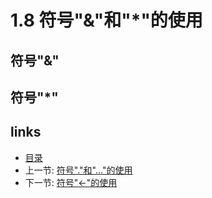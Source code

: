# 1.8 符号"&"和"*"的使用

## 符号"&"

## 符号"*"



## links
  * [目录](<preface.md>)
  * 上一节: [符号"."和"..."的使用](<01.7.md>)
  * 下一节: [符号"<-"的使用](<01.9.md>)
